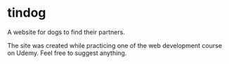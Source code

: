 # tindog
A website for dogs to find their partners.

The site was created while practicing one of the web development course on Udemy.
Feel free to suggest anything.
